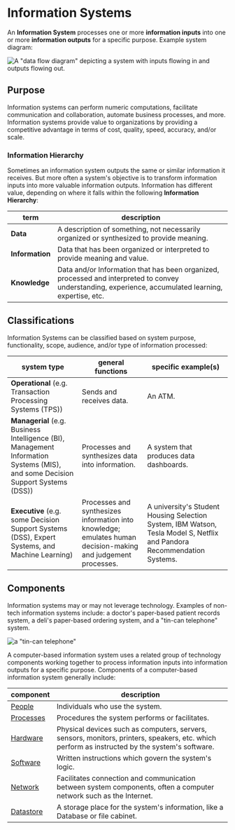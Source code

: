 # Information Systems

An **Information System** processes one or more **information inputs** into one or more **information outputs** for a specific purpose. Example system diagram:

![A "data flow diagram" depicting a system with inputs flowing in and outputs flowing out.](/img/notes/info-systems/example-data-flow-diagram.png)

## Purpose

Information systems can perform numeric computations, facilitate communication and collaboration, automate business processes, and more. Information systems provide value to organizations by providing a competitive advantage in terms of cost, quality, speed, accuracy, and/or scale.

### Information Hierarchy

Sometimes an information system outputs the same or similar information it receives. But more often a system's objective is to transform information inputs into more valuable information outputs. Information has different value, depending on where it falls within the following **Information Hierarchy**:

term | description
--- | ---
**Data** | A description of something, not necessarily organized or synthesized to provide meaning.
**Information** | Data that has been organized or interpreted to provide meaning and value.
**Knowledge** | Data and/or Information that has been organized, processed and interpreted to convey understanding, experience, accumulated learning, expertise, etc.

## Classifications

Information Systems can be classified based on system purpose, functionality, scope, audience, and/or type of information processed:

system type | general functions |  specific example(s)
--- | --- | ---
**Operational** (e.g. Transaction Processing Systems (TPS))| Sends and receives data. | An ATM.
**Managerial** (e.g. Business Intelligence (BI), Management Information Systems (MIS), and some Decision Support Systems (DSS)) | Processes and synthesizes data into information. | A system that produces data dashboards.
**Executive** (e.g. some Decision Support Systems (DSS), Expert Systems, and Machine Learning) | Processes and synthesizes information into knowledge; emulates human decision-making and judgement processes. | A university's Student Housing Selection System, IBM Watson, Tesla Model S, Netflix and Pandora Recommendation Systems.

## Components

Information systems may or may not leverage technology. Examples of non-tech information systems include: a doctor's paper-based patient records system, a deli's paper-based ordering system, and a "tin-can telephone" system.

![a "tin-can telephone"](/img/notes/info-systems/tin-can-telephone.jpg)

A computer-based information system uses a related group of technology components working together to process information inputs into information outputs for a specific purpose. Components of a computer-based information system generally include:

component | description
--- | ---
[People](people.md) | Individuals who use the system.
[Processes](processes.md) | Procedures the system performs or facilitates.
[Hardware](./../hardware/servers.md) | Physical devices such as computers, servers, sensors, monitors, printers, speakers, etc. which perform as instructed by the system's software.
[Software](./../software/README.md) | Written instructions which govern the system's logic.
[Network](networks.md) | Facilitates connection and communication between system components, often a computer network such as the Internet.
[Datastore](datastores.md) | A storage place for the system's information, like a Database or file cabinet.
